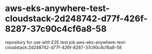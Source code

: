 # aws-eks-anywhere-test-cloudstack-2d248742-d77f-426f-8287-37c90c4cf6a8-58
repository for use with E2E test job aws-eks-anywhere-test-cloudstack:2d248742-d77f-426f-8287-37c90c4cf6a8-58

